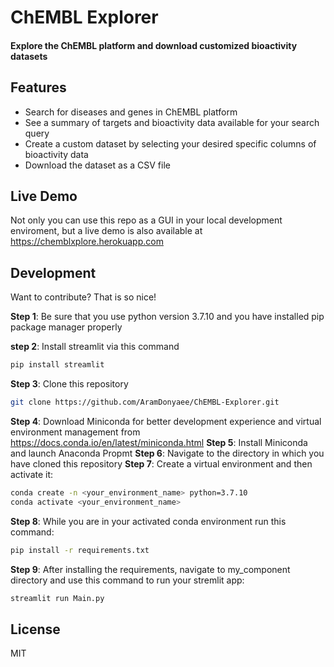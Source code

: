 # ChEMBL Explorer
#### Explore the ChEMBL platform and download customized bioactivity datasets

## Features

- Search for diseases and genes in ChEMBL platform
- See a summary of targets and bioactivity data available for your search query 
- Create a custom dataset by selecting your desired specific columns of bioactivity data
- Download the dataset as a CSV file

## Live Demo

Not only you can use this repo as a GUI in your local development enviroment, but a live demo is also available at https://chemblxplore.herokuapp.com

## Development

Want to contribute? That is so nice!

**Step 1**: Be sure that you use python version 3.7.10 and you have installed pip package manager properly

**step 2**: Install streamlit via this command

```sh
pip install streamlit
```

**Step 3**: Clone this repository
```sh
git clone https://github.com/AramDonyaee/ChEMBL-Explorer.git
```
**Step 4**: Download Miniconda for better development experience and virtual environment management from https://docs.conda.io/en/latest/miniconda.html
**Step 5**: Install Miniconda and launch Anaconda Propmt
**Step 6**: Navigate to the directory in which you have cloned this repository
**Step 7**: Create a virtual environment and then activate it:

```sh
conda create -n <your_environment_name> python=3.7.10
conda activate <your_environment_name>
```
**Step 8**: While you are in your activated conda environment run this command:
```sh
pip install -r requirements.txt
```
**Step 9**: After installing the requirements, navigate to my_component directory and use this command to run your stremlit app:
```sh
streamlit run Main.py
```

## License

MIT

